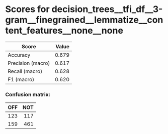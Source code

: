 # Scores for decision_trees__tfi_df__3-gram__finegrained__lemmatize__content_features__none__none
|      Score      |Value|
|-----------------|----:|
|Accuracy         |0.679|
|Precision (macro)|0.617|
|Recall (macro)   |0.628|
|F1 (macro)       |0.620|

### Confusion matrix:
|OFF|NOT|
|--:|--:|
|123|117|
|159|461|
